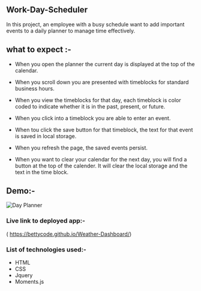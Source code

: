  ## Work-Day-Scheduler
 

   In this project,  an employee with a busy schedule want to add important events to a daily
   planner to manage time effectively.

   


## what to expect :-

- When you open the planner the current day is displayed at the top of the calendar.

- When you scroll down you are presented with timeblocks for standard business hours.

- When you view the timeblocks for that day, each timeblock is color coded to indicate 
  whether  it is in the past, present, or future.

- When you click into a timeblock you are able to enter an event.

- When tou click the save button for that timeblock, the text for that event is saved in local storage.

- When you refresh the page, the saved events persist.

- When you want to clear your calendar for the next day, you will find a button at the top of the calender. 
  It will clear the local storage and the text in the time block.
  
## Demo:-

![Day Planner](Day%20Planner.gif)

### Live link to deployed app:-

( https://bettycode.github.io/Weather-Dashboard/)


### List of technologies used:-
* HTML 
* CSS
* Jquery
* Moments.js
